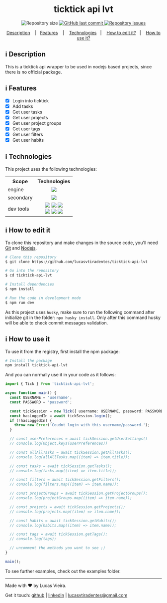 <h1 align="center">
  ticktick api lvt
</h1>

<p align="center">
  <img alt="Repository size" src="https://img.shields.io/github/repo-size/lucasvtiradentes/ticktick-api-lvt.svg">
  <a href="https://github.com/lucasvtiradentes/ticktick-api-lvt/commits/master">
    <img alt="GitHub last commit" src="https://img.shields.io/github/last-commit/lucasvtiradentes/ticktick-api-lvt.svg">
  </a>
  <a href="https://github.com/lucasvtiradentes/ticktick-api-lvt/issues">
    <img alt="Repository issues" src="https://img.shields.io/github/issues/lucasvtiradentes/ticktick-api-lvt.svg">
  </a>
</p>

<p align="center">
  <a href="#information_source-description">Description</a>
  &nbsp;&nbsp;&nbsp;|&nbsp;&nbsp;&nbsp;<a href="#information_source-features">Features</a>
  &nbsp;&nbsp;&nbsp;|&nbsp;&nbsp;&nbsp;
  <a href="#information_source-technologies">Technologies</a>&nbsp;&nbsp;&nbsp;|&nbsp;&nbsp;&nbsp;
  <a href="#information_source-how-to-edit-it">How to edit it?</a>&nbsp;&nbsp;&nbsp;|&nbsp;&nbsp;&nbsp;
  <a href="#information_source-how-to-use-it">How to use it?</a>
</p>

## :information_source: Description

This is a ticktick api wrapper to be used in nodejs based projects, since there is no official package.

## :information_source: Features

- [x] Login into ticktick
- [x] Add tasks
- [x] Get user tasks
- [x] Get user projects
- [x] Get user project groups
- [x] Get user tags
- [x] Get user filters
- [x] Get user habits

## :information_source: Technologies

This project uses the following technologies:

<div align="center" style="text-align: center;">
  <table>
    <tr>
      <th>Scope</th>
      <th>Technologies</th>
    </tr>
    <tr>
      <td>engine</td>
      <td align="center">
        <a target="_blank" href="https://nodejs.org"><img src="https://img.shields.io/badge/node.js-6DA55F?style=for-the-badge&logo=node.js&logoColor=white"></a>
      </td>
    </tr>
    <tr>
      <td>secondary</td>
      <td align="center">
        <a target="_blank" href="https://www.typescriptlang.org/"><img src="https://img.shields.io/badge/typescript-%23007ACC.svg?style=for-the-badge&logo=typescript&logoColor=white"></a>
      </td>
    </tr>
    <tr>
      <td>dev tools</td>
      <td align="center">
        <a target="_blank" href="https://editorconfig.org/"><img src="https://img.shields.io/badge/editorconfig-gray?style=for-the-badge&logo=editorconfig&logoColor=white"></a>
        <a target="_blank" href="https://eslint.org/"><img src="https://img.shields.io/badge/ESLint-4B3263?style=for-the-badge&logo=eslint&logoColor=white"></a>
        <a target="_blank" href="https://prettier.io/"><img src="https://img.shields.io/badge/prettier-black?style=for-the-badge&logo=prettier&logoColor=white"></a>
        <br>
        <a target="_blank" href="https://github.com/conventional-changelog/commitlint"><img src="https://img.shields.io/badge/commitlint-red?style=for-the-badge&logo=commitlint&logoColor=white"></a>
        <a target="_blank" href="https://github.com/commitizen/cz-cli"><img src="https://img.shields.io/badge/commitizen-pink?style=for-the-badge&logo=conventionalcommits&logoColor=white"></a>
        <a target="_blank" href="https://github.com/typicode/husky"><img src="https://img.shields.io/badge/🐶husky-yellow?style=for-the-badge&logo=husky&logoColor=white"></a>
      </td>
    </tr>
  </table>
</div>

## :information_source: How to edit it

To clone this repository and make changes in the source code, you'll need [Git](https://git-scm.com) and [Nodejs](https://nodejs.org/en/).

```bash
# Clone this repository
$ git clone https://github.com/lucasvtiradentes/ticktick-api-lvt

# Go into the repository
$ cd ticktick-api-lvt

# Install dependencies
$ npm install

# Run the code in development mode
$ npm run dev
```

As this project uses `husky`, make sure to run the following command after initialize git in the folder: `npx husky install`. Only after this command husky will be able to check commit messages validation.

## :information_source: How to use it

To use it from the registry, first install the npm package:

```bash
# Install the package
npm install ticktick-api-lvt
```

And you can normally use it in your code as it follows:

```typescript
import { Tick } from 'ticktick-api-lvt';

async function main() {
  const USERNAME = 'username';
  const PASSWORD = 'password';

  const tickSession = new Tick({ username: USERNAME, password: PASSWORD });
  const hasLoggedIn = await tickSession.login();
  if (!hasLoggedIn) {
    throw new Error('Coudnt login with this username/password.');
  }

  // const userPreferences = await tickSession.getUserSettings()
  // console.log(Object.keys(userPreferences))

  // const allAllTasks = await tickSession.getAllTasks();
  // console.log(allAllTasks.map((item) => item.title));

  // const tasks = await tickSession.getTasks();
  // console.log(tasks.map((item) => item.title));

  // const filters = await tickSession.getFilters();
  // console.log(filters.map((item) => item.name));

  // const projectGroups = await tickSession.getProjectGroups();
  // console.log(projectGroups.map((item) => item.name));

  // const projects = await tickSession.getProjects();
  // console.log(projects.map((item) => item.name));

  // const habits = await tickSession.getHabits();
  // console.log(habits.map((item) => item.name));

  // const tags = await tickSession.getTags();
  // console.log(tags);

  // uncomment the methods you want to see ;)
}

main();
```

To see further examples, check out the examples folder.

---

Made with ♥ by Lucas Vieira.

Get it touch: [github](https://github.com/lucasvtiradentes) | [linkedin](https://www.linkedin.com/in/lucasvtiradentes) | lucasvtiradentes@gmail.com
